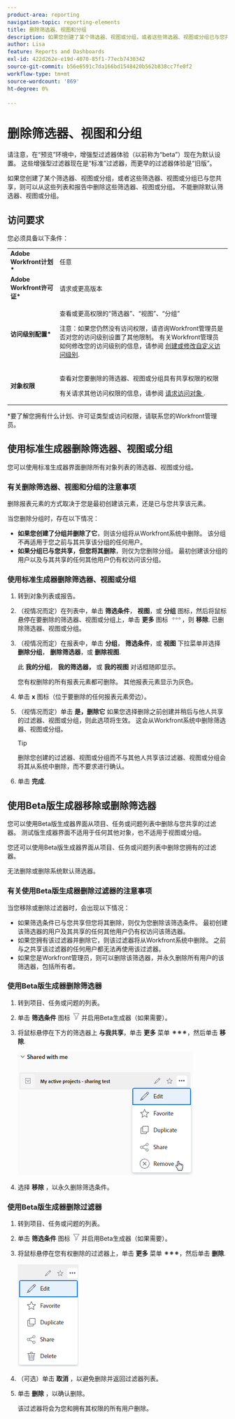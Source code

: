 ```yaml
---
product-area: reporting
navigation-topic: reporting-elements
title: 删除筛选器、视图和分组
description: 如果您创建了某个筛选器、视图或分组，或者这些筛选器、视图或分组已与您共享，则可以从这些列表和报告中删除这些筛选器、视图或分组。 不能删除默认筛选器、视图或分组。
author: Lisa
feature: Reports and Dashboards
exl-id: 422d262e-e19d-4070-85f1-77ecb7430342
source-git-commit: b56e6591c7da166bd1548420b562b838cc7fe0f2
workflow-type: tm+mt
source-wordcount: '869'
ht-degree: 0%

---
```


# 删除筛选器、视图和分组

<span class="preview">请注意，在“预览”环境中，增强型过滤器体验（以前称为“beta”）现在为默认设置。 这些增强型过滤器现在是“标准”过滤器，而更早的过滤器体验是“旧版”。</span>

如果您创建了某个筛选器、视图或分组，或者这些筛选器、视图或分组已与您共享，则可以从这些列表和报告中删除这些筛选器、视图或分组。 不能删除默认筛选器、视图或分组。

## 访问要求

您必须具备以下条件：

<table style="table-layout:auto"> 
 <col> 
 </col> 
 <col> 
 </col> 
 <tbody> 
  <tr> 
   <td role="rowheader"><strong>Adobe Workfront计划*</strong></td> 
   <td> <p>任意 </p> </td> 
  </tr> 
  <tr> 
   <td role="rowheader"><strong>Adobe Workfront许可证*</strong></td> 
   <td> <p>请求或更高版本</p> </td> 
  </tr> 
  <tr> 
   <td role="rowheader"><strong>访问级别配置*</strong></td> 
   <td> <p>查看或更高权限的“筛选器”、“视图”、“分组”</p> <p>注意：如果您仍然没有访问权限，请咨询Workfront管理员是否对您的访问级别设置了其他限制。 有关Workfront管理员如何修改您的访问级别的信息，请参阅 <a href="../../../administration-and-setup/add-users/configure-and-grant-access/create-modify-access-levels.md" class="MCXref xref">创建或修改自定义访问级别</a>.</p> </td> 
  </tr> 
  <tr> 
   <td role="rowheader"><strong>对象权限</strong></td> 
   <td> <p>查看对您要删除的筛选器、视图或分组具有共享权限的权限</p> <p>有关请求其他访问权限的信息，请参阅 <a href="../../../workfront-basics/grant-and-request-access-to-objects/request-access.md" class="MCXref xref">请求访问对象 </a>.</p> </td> 
  </tr> 
 </tbody> 
</table>

&#42;要了解您拥有什么计划、许可证类型或访问权限，请联系您的Workfront管理员。

## 使用标准生成器删除筛选器、视图或分组

您可以使用标准生成器界面删除所有对象列表的筛选器、视图或分组。

### 有关删除筛选器、视图和分组的注意事项

删除报表元素的方式取决于您是最初创建该元素，还是已与您共享该元素。

当您删除分组时，存在以下情况：

* **如果您创建了分组并删除了它**，则该分组将从Workfront系统中删除。 该分组不再适用于您之前与其共享该分组的任何用户。
* **如果分组已与您共享，但您将其删除**，则仅为您删除分组。 最初创建该分组的用户以及与其共享的任何其他用户仍有权访问该分组。

### 使用标准生成器删除筛选器、视图或分组

1. 转到对象列表或报告。
1. （视情况而定）在列表中，单击 **筛选条件**， **视图**，或 **分组** 图标，然后将鼠标悬停在要删除的筛选器、视图或分组上，单击 **更多** 图标 ![](assets/more-icon.png)，则 **移除**. 已删除筛选器、视图或分组。
1. （视情况而定）在报表中，单击 **分组**， **筛选条件**，或 **视图** 下拉菜单并选择 **删除分组**， **删除筛选器**，或 **删除视图**.

   此 **我的分组**， **我的筛选器，** 或 **我的视图** 对话框随即显示。

   您有权删除的所有报表元素都可删除。 其他报表元素显示为灰色。

1. 单击 **x** 图标（位于要删除的任何报表元素旁边）。
1. （视情况而定）单击 **是，删除它** 如果您选择删除之前创建并稍后与他人共享的过滤器、视图或分组，则此选项将生效。 这会从Workfront系统中删除筛选器、视图或分组。

   >[!TIP]
   >
   >删除您创建的过滤器、视图或分组而不与其他人共享该过滤器、视图或分组会将其从系统中删除，而不要求进行确认。

1. 单击 **完成**.

## 使用Beta版生成器移除或删除筛选器

您可以使用Beta版生成器界面从项目、任务或问题列表中删除与您共享的过滤器。 测试版生成器界面不适用于任何其他对象，也不适用于视图或分组。

您还可以使用Beta版生成器界面从项目、任务或问题列表中删除您拥有的过滤器。

无法删除或删除系统默认筛选器。

### 有关使用Beta版生成器删除过滤器的注意事项

当您移除或删除过滤器时，会出现以下情况：

* 如果筛选条件已与您共享但您将其删除，则仅为您删除该筛选条件。 最初创建该筛选器的用户及其共享的任何其他用户仍有权访问该筛选器。
* 如果您拥有该过滤器并删除它，则该过滤器将从Workfront系统中删除。 之前与之共享该过滤器的任何用户都无法再使用该过滤器。
* 如果您是Workfront管理员，则可以删除该筛选器，并永久删除所有用户的该筛选器，包括所有者。

### 使用Beta版生成器删除筛选器

1. 转到项目、任务或问题的列表。
1. 单击 **筛选条件** 图标 ![过滤器图标](assets/filter-nwepng.png) 并启用Beta生成器（如果需要）。
1. 将鼠标悬停在下方的筛选器上 **与我共享**，单击 **更多** 菜单 ![“更多”图标](assets/more-icon-spectrum.png)，然后单击 **移除**.

   ![删除筛选器](assets/new-filters-more-menu-remove-filter.png)

1. 选择 **移除** ，以永久删除筛选条件。

### 使用Beta版生成器删除过滤器

1. 转到项目、任务或问题的列表。
1. 单击 **筛选条件** 图标 ![过滤器图标](assets/filter-nwepng.png) 并启用Beta生成器（如果需要）。
1. 将鼠标悬停在您有权删除的过滤器上，单击 **更多** 菜单 ![“更多”图标](assets/more-icon-spectrum.png)，然后单击 **删除**.

   ![删除筛选器](assets/new-filters-more-menu-options-with-delete.png)

1. （可选）单击 **取消** ，以避免删除并返回过滤器列表。
1. 单击 **删除** ，以确认删除。

   该过滤器将会为您和拥有其权限的所有用户删除。


